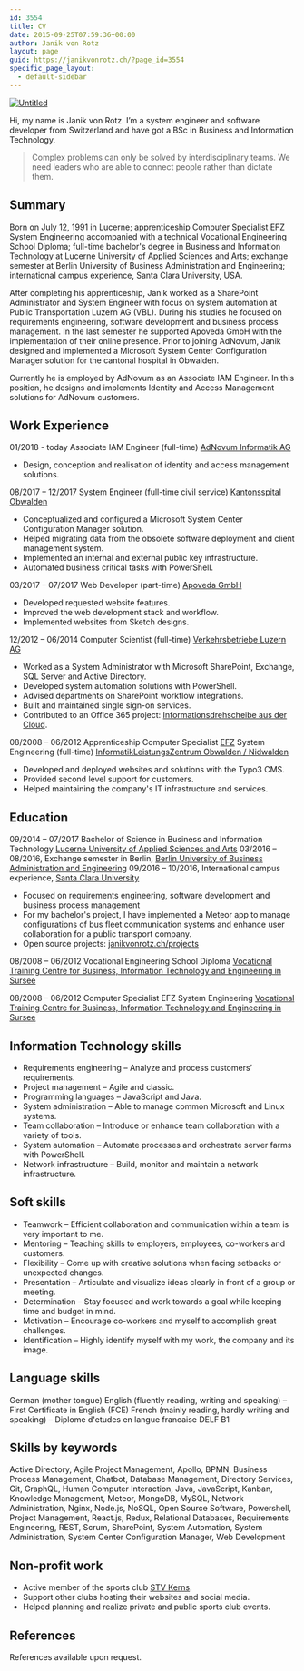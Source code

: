 ```yaml
---
id: 3554
title: CV
date: 2015-09-25T07:59:36+00:00
author: Janik von Rotz
layout: page
guid: https://janikvonrotz.ch/?page_id=3554
specific_page_layout:
  - default-sidebar
---
```

[![Untitled](https://janikvonrotz.ch/wp-content/uploads/2015/09/profile-300x300.jpg)](https://janikvonrotz.ch/wp-content/uploads/2015/09/profile.jpg)

Hi, my name is Janik von Rotz. I’m a system engineer and software developer from Switzerland and have got a BSc in Business and Information Technology.

> Complex problems can only be solved by interdisciplinary teams. We need leaders who are able to connect people rather than dictate them.

## Summary

Born on July 12, 1991 in Lucerne; apprenticeship Computer Specialist EFZ System Engineering accompanied with a technical Vocational Engineering School Diploma; full-time bachelor's degree in Business and Information Technology at Lucerne University of Applied Sciences and Arts; exchange semester at Berlin University of Business Administration and Engineering; international campus experience, Santa Clara University, USA.

After completing his apprenticeship, Janik worked as a SharePoint Administrator and System Engineer with focus on system automation at Public Transportation Luzern AG (VBL). During his studies he focused on requirements engineering, software development and business process management. In the last semester he supported Apoveda GmbH with the implementation of their online presence. Prior to joining AdNovum, Janik designed and implemented a Microsoft System Center Configuration Manager solution for the cantonal hospital in Obwalden.

Currently he is employed by AdNovum as an Associate IAM Engineer. In this position, he designs and implements Identity and Access Management solutions for AdNovum customers.

## Work Experience

01/2018 - today
Associate IAM Engineer (full-time)
[AdNovum Informatik AG](https://www.adnovum.ch/)

* Design, conception and realisation of identity and access management solutions.

08/2017 – 12/2017
System Engineer (full-time civil service)
[Kantonsspital Obwalden](https://ksow.ch)

* Conceptualized and configured a Microsoft System Center Configuration Manager solution.
* Helped migrating data from the obsolete software deployment and client management system.
* Implemented an internal and external public key infrastructure.
* Automated business critical tasks with PowerShell.

03/2017 – 07/2017
Web Developer (part-time)
[Apoveda GmbH](https://www.apoveda.ch/)

* Developed requested website features.
* Improved the web development stack and workflow.
* Implemented websites from Sketch designs.

12/2012 – 06/2014
Computer Scientist (full-time)
[Verkehrsbetriebe Luzern AG](http://www.vbl.ch/)

- Worked as a System Administrator with Microsoft SharePoint, Exchange, SQL Server and Active Directory.
- Developed system automation solutions with PowerShell.
- Advised departments on SharePoint workflow integrations.
- Built and maintained single sign-on services.
- Contributed to an Office 365 project: [Informationsdrehscheibe aus der Cloud](https://janikvonrotz.ch/wp-content/uploads/2015/09/Informationsdrehscheibe-aus-der-Cloud.pdf).

08/2008 – 06/2012
Apprenticeship Computer Specialist [EFZ](https://de.wikipedia.org/wiki/Eidgen%C3%B6ssisches_F%C3%A4higkeitszeugnis) System Engineering (full-time)
[InformatikLeistungsZentrum Obwalden / Nidwalden](http://www.ilz.info/)

- Developed and deployed websites and solutions with the Typo3 CMS.
- Provided second level support for customers.
- Helped maintaining the company's IT infrastructure and services.

## Education

09/2014 – 07/2017
Bachelor of Science in Business and Information Technology
[Lucerne University of Applied Sciences and Arts](https://www.hslu.ch/)
03/2016 – 08/2016, Exchange semester in Berlin, [Berlin University of Business Administration and Engineering](http://www.htw-berlin.de/)
09/2016 – 10/2016, International campus experience, [Santa Clara University](https://www.scu.edu/)

* Focused on requirements engineering, software development and business process management
* For my bachelor's project, I have implemented a Meteor app to manage configurations of bus fleet communication systems and enhance user collaboration for a public transport company.
* Open source projects: [janikvonrotz.ch/projects](https://janikvonrotz.ch/projects)

08/2008 – 06/2012
Vocational Engineering School Diploma
[Vocational Training Centre for Business, Information Technology and Engineering in Sursee](https://beruf.lu.ch/berufsbildungszentren/bbzw)

08/2008 – 06/2012
Computer Specialist EFZ System Engineering
[Vocational Training Centre for Business, Information Technology and Engineering in Sursee](https://beruf.lu.ch/berufsbildungszentren/bbzw)

## Information Technology skills

- Requirements engineering – Analyze and process customers’ requirements.
- Project management – Agile and classic.
- Programming languages – JavaScript and Java.
- System administration – Able to manage common Microsoft and Linux systems.
- Team collaboration – Introduce or enhance team collaboration with a variety of tools.
- System automation – Automate processes and orchestrate server farms with PowerShell.
- Network infrastructure – Build, monitor and maintain a network infrastructure.

## Soft skills

- Teamwork – Efficient collaboration and communication within a team is very important to me.
- Mentoring – Teaching skills to employers, employees, co-workers and customers.
- Flexibility – Come up with creative solutions when facing setbacks or unexpected changes.
- Presentation – Articulate and visualize ideas clearly in front of a group or meeting.
- Determination – Stay focused and work towards a goal while keeping time and budget in mind.
- Motivation – Encourage co-workers and myself to accomplish great challenges.
- Identification – Highly identify myself with my work, the company and its image.

## Language skills

German (mother tongue)
English (fluently reading, writing and speaking) – First Certificate in English (FCE)
French (mainly reading, hardly writing and speaking) – Diplome d&#39;etudes en langue francaise DELF B1

## Skills by keywords

Active Directory, Agile Project Management, Apollo, BPMN, Business Process Management, Chatbot, Database Management, Directory Services, Git, GraphQL, Human Computer Interaction, Java, JavaScript, Kanban, Knowledge Management, Meteor, MongoDB, MySQL, Network Administration, Nginx, Node.js, NoSQL, Open Source Software, Powershell, Project Management, React.js, Redux, Relational Databases, Requirements Engineering, REST, Scrum, SharePoint, System Automation, System Administration, System Center Configuration Manager, Web Development

## Non-profit work

* Active member of the sports club [STV Kerns](https://www.tvkerns.ch/).
* Support other clubs hosting their websites and social media.
* Helped planning and realize private and public sports club events.

## References

References available upon request.